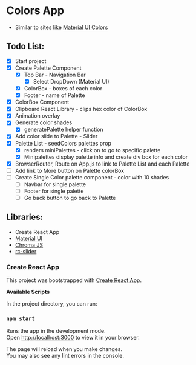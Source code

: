 # Colors App
- Similar to sites like [Material UI Colors](http://materialuicolors.co/?utm_source=launchers)

## Todo List:
- [x] Start project
- [x] Create Palette Component
  - [x] Top Bar - Navigation Bar
    - [x] Select DropDown (Material UI) 
  - [x] ColorBox - boxes of each color
  - [x] Footer - name of Palette
- [x] ColorBox Component
- [x] Clipboard React Library - clips hex color of ColorBox
- [x] Animation overlay
- [x] Generate color shades
  - [x] generatePalette helper function
- [x] Add color slide to Palette - Slider
- [x] Palette List - seedColors palettes prop
  - [x] renders miniPalettes - click on to go to specific palette
  - [x] Minipalettes display palette info and create div box for each color
- [x] BrowserRouter, Route on App.js to link to Palette List and each Palette
- [ ] Add link to More button on Palette colorBox
- [ ] Create Single Color palette component - color with 10 shades
  - [ ] Navbar for single palette
  - [ ] Footer for single palette
  - [ ] Go back button to go back to Palette

## Libraries:
- Create React App
- [Material UI](https://mui.com/)
- [Chroma JS](https://gka.github.io/chroma.js/)
- [rc-slider](https://www.npmjs.com/package/rc-slider)


### Create React App

This project was bootstrapped with [Create React App](https://github.com/facebook/create-react-app).

**Available Scripts**

In the project directory, you can run:

### `npm start`

Runs the app in the development mode.\
Open [http://localhost:3000](http://localhost:3000) to view it in your browser.

The page will reload when you make changes.\
You may also see any lint errors in the console.
